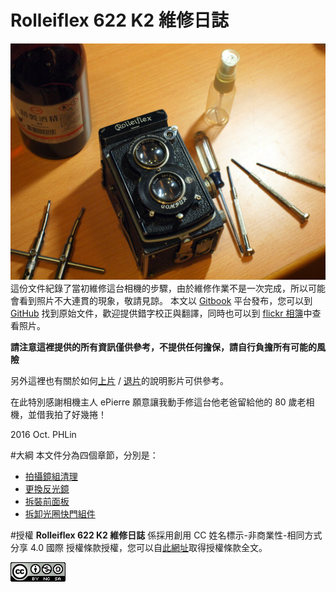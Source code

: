 # Rolleiflex 622 K2 維修日誌

![Rolleiflex](../images/P1090459.JPG)
這份文件紀錄了當初維修這台相機的步驟，由於維修作業不是一次完成，所以可能會看到照片不大連貫的現象，敬請見諒。
本文以 [Gitbook](https://cypresslin.gitbooks.io/rolleiflex-622-repair/content/) 平台發布，您可以到 [GitHub](https://github.com/Cypresslin/book-repair-rolleiflex622) 找到原始文件，歡迎提供錯字校正與翻譯，同時也可以到 [flickr 相簿](https://www.flickr.com/photos/57342563@N00/albums/72157672119064724)中查看照片。

**請注意這裡提供的所有資訊僅供參考，不提供任何擔保，請自行負擔所有可能的風險**

另外這裡也有關於如何[上片](https://youtu.be/vM9XcC0Qwdc) / [退片](https://youtu.be/Zn-e0FLdRuc)的說明影片可供參考。

在此特別感謝相機主人 ePierre 願意讓我動手修這台他老爸留給他的 80 歲老相機，並借我拍了好幾捲！

2016 Oct. PHLin

#大綱
本文件分為四個章節，分別是：
* [拍攝鏡組清理](lens_cleaning.md)
* [更換反光鏡](mirror_replacement.md)
* [拆裝前面板](front_plate.md)
* [拆卸光圈快門組件](disassemble_compur.md)

#授權
**Rolleiflex 622 K2 維修日誌** 係採用創用 CC 姓名標示-非商業性-相同方式分享 4.0 國際 授權條款授權，您可以自[此網址](http://creativecommons.org/licenses/by-nc-sa/4.0/)取得授權條款全文。

[![Creative Commons Attribution-NonCommercial-ShareAlike 4.0 International License](../images/88x31.png)](http://creativecommons.org/licenses/by-nc-sa/4.0/)
